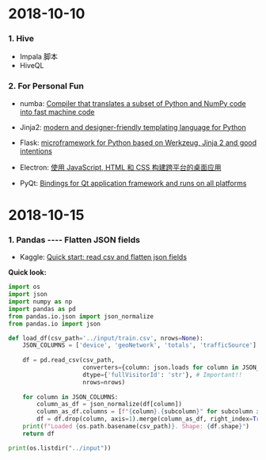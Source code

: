 # 2018-10-10

### 1. Hive

- Impala 脚本
- HiveQL



### 2. For Personal Fun

- numba: [Compiler that translates a subset of Python and NumPy code into fast machine code](http://numba.pydata.org/)
- Jinja2: [modern and designer-friendly templating language for Python](http://jinja.pocoo.org/docs/2.10/)
- Flask: [microframework for Python based on Werkzeug, Jinja 2 and good intentions](http://flask.pocoo.org/)

- Electron:  [使用 JavaScript, HTML 和 CSS 构建跨平台的桌面应用](https://electronjs.org/)
- PyQt: [Bindings for Qt application framework and runs on all platforms ](https://riverbankcomputing.com/software/pyqt/intro)





# 2018-10-15

### 1. Pandas ---- Flatten JSON fields

- Kaggle: [Quick start: read csv and flatten json fields](https://www.kaggle.com/julian3833/1-quick-start-read-csv-and-flatten-json-fields/notebook)

**Quick look:**

```python
import os
import json
import numpy as np
import pandas as pd
from pandas.io.json import json_normalize
from pandas.io import json

def load_df(csv_path='../input/train.csv', nrows=None):
    JSON_COLUMNS = ['device', 'geoNetwork', 'totals', 'trafficSource']
    
    df = pd.read_csv(csv_path, 
                     converters={column: json.loads for column in JSON_COLUMNS}, 
                     dtype={'fullVisitorId': 'str'}, # Important!!
                     nrows=nrows)
    
    for column in JSON_COLUMNS:
        column_as_df = json_normalize(df[column])
        column_as_df.columns = [f"{column}.{subcolumn}" for subcolumn in column_as_df.columns]
        df = df.drop(column, axis=1).merge(column_as_df, right_index=True, left_index=True)
    print(f"Loaded {os.path.basename(csv_path)}. Shape: {df.shape}")
    return df

print(os.listdir("../input"))
```

